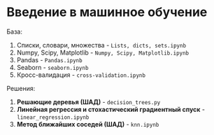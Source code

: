 # Введение в машинное обучение

База:       

1. Списки, словари, множества - `Lists, dicts, sets.ipynb`       
2. Numpy, Scipy, Matplotlib - `Numpy, Scipy, Matplotlib.ipynb`       
3. Pandas - `Pandas.ipynb`
4. Seaborn - `seaborn.ipynb`
5. Кросс-валидация - `cross-validation.ipynb`


Решения:

1. **Решающие деревья (ШАД)** - `decision_trees.py`        
2. **Линейная регрессия и стохастический градиентный спуск** - `linear_regression.ipynb`
3. **Метод ближайших соседей (ШАД)** - `knn.ipynb`

